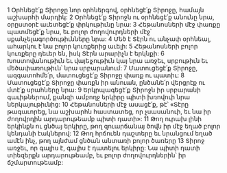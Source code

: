 1 Օրհնեցէ՛ք Տիրոջը նոր օրհներգով,
օրհնեցէ՛ք Տիրոջը, համայն աշխարհի մարդիկ:
2 Օրհնեցէ՛ք Տիրոջն ու օրհնեցէ՛ք անունը նրա,
օրըստօրէ աւետեցէ՛ք փրկութիւնը նրա:
3 Հեթանոսների մէջ փառքը պատմեցէ՛ք նրա,
եւ բոլոր ժողովուրդների մէջ՝ սքանչելագործութիւնները նրա:
4 Մեծ է Տէրն ու անչափ օրհնեալ,
ահարկու է նա բոլոր կուռքերից աւելի:
5 Հեթանոսների բոլոր կուռքերը դեւեր են,
իսկ Տէրն արարիչն է երկնքի:
6 Խոստովանութիւն եւ վայելչութիւն կայ նրա առջեւ,
սրբութիւն եւ մեծափառութիւն՝ նրա սրբարանում:
7 Մատուցեցէ՛ք Տիրոջը, ազգատոհմե՛ր,
մատուցեցէ՛ք Տիրոջը փառք ու պատիւ:
8 Մատուցեցէ՛ք Տիրոջը փառքն իր անուան,
ընծանե՛ր վերցրէք ու մտէ՛ք սրահները նրա:
9 Երկրպագեցէ՛ք Տիրոջն իր սրբարանի գաւիթներում,
քանզի ամբողջ երկիրը պիտի խռովուի նրա ներկայութիւնից:
10 Հեթանոսների մէջ ասացէ՛ք, թէ՝ «Տէրը թագաւորեց,
նա աշխարհն հաստատեց, որ չսասանուի,
եւ նա իր ժողովրդին արդարութեամբ պիտի դատի»:
11 Թող ուրախ լինի երկինքն ու ցնծայ երկիրը,
թող զուարճանայ ծովն իր մէջ եղած բոլոր կենդանի էակներով:
12 Թող հրճուեն դաշտերը եւ նրանցում եղած ամէն ինչ,
թող այնժամ ցնծան անտառի բոլոր ծառերը
13 Տիրոջ առջեւ, որ գալիս է,
գալիս է դատելու երկիրը:
Նա պիտի դատի տիեզերքն արդարութեամբ, եւ բոլոր ժողովուրդներին՝ իր ճշմարտութեամբ:
